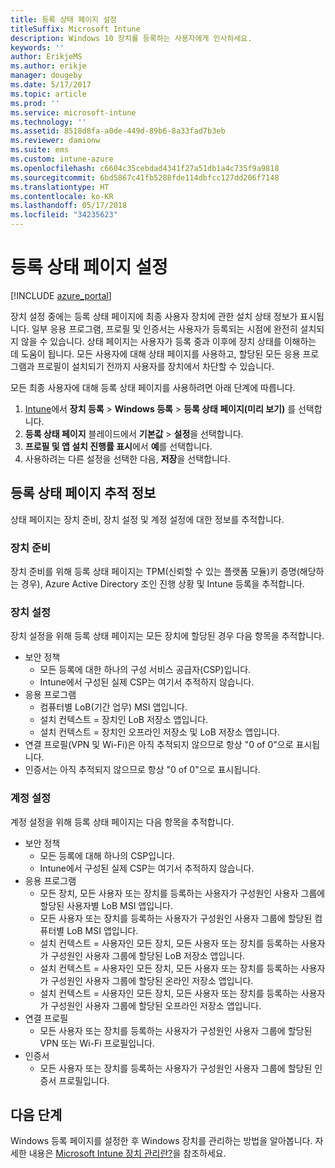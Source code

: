 ```yaml
---
title: 등록 상태 페이지 설정
titleSuffix: Microsoft Intune
description: Windows 10 장치를 등록하는 사용자에게 인사하세요.
keywords: ''
author: ErikjeMS
ms.author: erikje
manager: dougeby
ms.date: 5/17/2017
ms.topic: article
ms.prod: ''
ms.service: microsoft-intune
ms.technology: ''
ms.assetid: 8518d8fa-a0de-449d-89b6-8a33fad7b3eb
ms.reviewer: damionw
ms.suite: ems
ms.custom: intune-azure
ms.openlocfilehash: c6604c35cebdad4341f27a51db1a4c735f9a9818
ms.sourcegitcommit: 6bd5867c41fb5288fde114dbfcc127dd206f7148
ms.translationtype: HT
ms.contentlocale: ko-KR
ms.lasthandoff: 05/17/2018
ms.locfileid: "34235623"
---
```

# <a name="set-up-an-enrollment-status-page"></a>등록 상태 페이지 설정
 
[!INCLUDE [azure_portal](./includes/azure_portal.md)]
 
장치 설정 중에는 등록 상태 페이지에 최종 사용자 장치에 관한 설치 상태 정보가 표시됩니다. 일부 응용 프로그램, 프로필 및 인증서는 사용자가 등록되는 시점에 완전히 설치되지 않을 수 있습니다. 상태 페이지는 사용자가 등록 중과 이후에 장치 상태를 이해하는 데 도움이 됩니다. 모든 사용자에 대해 상태 페이지를 사용하고, 할당된 모든 응용 프로그램과 프로필이 설치되기 전까지 사용자를 장치에서 차단할 수 있습니다.
 
모든 최종 사용자에 대해 등록 상태 페이지를 사용하려면 아래 단계에 따릅니다.
 
1.  [Intune](https://aka.ms/intuneportal)에서 **장치 등록** > **Windows 등록** > **등록 상태 페이지(미리 보기)** 를 선택합니다.
2.  **등록 상태 페이지** 블레이드에서 **기본값** > **설정**을 선택합니다.
3.  **프로필 및 앱 설치 진행률 표시**에서 **예**를 선택합니다.
4.  사용하려는 다른 설정을 선택한 다음, **저장**을 선택합니다.
 
## <a name="enrollment-status-page-tracking-information"></a>등록 상태 페이지 추적 정보

상태 페이지는 장치 준비, 장치 설정 및 계정 설정에 대한 정보를 추적합니다.

### <a name="device-preparation"></a>장치 준비

장치 준비를 위해 등록 상태 페이지는 TPM(신뢰할 수 있는 플랫폼 모듈)키 증명(해당하는 경우), Azure Active Directory 조인 진행 상황 및 Intune 등록을 추적합니다.

### <a name="device-setup"></a>장치 설정

장치 설정을 위해 등록 상태 페이지는 모든 장치에 할당된 경우 다음 항목을 추적합니다.
- 보안 정책
    - 모든 등록에 대한 하나의 구성 서비스 공급자(CSP)입니다.
    - Intune에서 구성된 실제 CSP는 여기서 추적하지 않습니다.
- 응용 프로그램
    - 컴퓨터별 LoB(기간 업무) MSI 앱입니다.
    - 설치 컨텍스트 = 장치인 LoB 저장소 앱입니다.
    - 설치 컨텍스트 = 장치인 오프라인 저장소 및 LoB 저장소 앱입니다.
- 연결 프로필(VPN 및 Wi-Fi)은 아직 추적되지 않으므로 항상 "0 of 0"으로 표시됩니다.
- 인증서는 아직 추적되지 않으므로 항상 "0 of 0"으로 표시됩니다.

### <a name="account-setup"></a>계정 설정
계정 설정을 위해 등록 상태 페이지는 다음 항목을 추적합니다.
- 보안 정책
    - 모든 등록에 대해 하나의 CSP입니다.
    - Intune에서 구성된 실제 CSP는 여기서 추적하지 않습니다.
- 응용 프로그램
    - 모든 장치, 모든 사용자 또는 장치를 등록하는 사용자가 구성원인 사용자 그룹에 할당된 사용자별 LoB MSI 앱입니다.
    - 모든 사용자 또는 장치를 등록하는 사용자가 구성원인 사용자 그룹에 할당된 컴퓨터별 LoB MSI 앱입니다.
    - 설치 컨텍스트 = 사용자인 모든 장치, 모든 사용자 또는 장치를 등록하는 사용자가 구성원인 사용자 그룹에 할당된 LoB 저장소 앱입니다.
    - 설치 컨텍스트 = 사용자인 모든 장치, 모든 사용자 또는 장치를 등록하는 사용자가 구성원인 사용자 그룹에 할당된 온라인 저장소 앱입니다.
    - 설치 컨텍스트 = 사용자인 모든 장치, 모든 사용자 또는 장치를 등록하는 사용자가 구성원인 사용자 그룹에 할당된 오프라인 저장소 앱입니다.
- 연결 프로필
    - 모든 사용자 또는 장치를 등록하는 사용자가 구성원인 사용자 그룹에 할당된 VPN 또는 Wi-Fi 프로필입니다.
- 인증서
    - 모든 사용자 또는 장치를 등록하는 사용자가 구성원인 사용자 그룹에 할당된 인증서 프로필입니다.

## <a name="next-steps"></a>다음 단계
Windows 등록 페이지를 설정한 후 Windows 장치를 관리하는 방법을 알아봅니다. 자세한 내용은 [Microsoft Intune 장치 관리란?](https://docs.microsoft.com/intune/device-management)을 참조하세요.